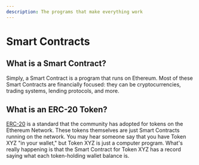 ```yaml
---
description: The programs that make everything work
---
```


# Smart Contracts

## What is a Smart Contract?

Simply, a Smart Contract is a program that runs on Ethereum. Most of these Smart Contracts are financially focused: they can be cryptocurrencies, trading systems, lending protocols, and more. 

## What is an ERC-20 Token?

[ERC-20](https://ethereum.org/en/developers/docs/standards/tokens/erc-20/) is a standard that the community has adopted for tokens on the Ethereum Network. These tokens themselves are just Smart Contracts running on the network. You may hear someone say that you have Token XYZ "in your wallet," but Token XYZ is just a computer program. What's really happening is that the Smart Contract for Token XYZ has a record saying what each token-holding wallet balance is. 



